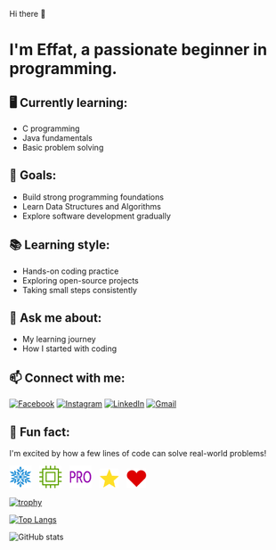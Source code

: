  Hi there 👋  
# I'm Effat, a passionate beginner in programming.

## 🖥️ Currently learning: 
- C programming  
- Java fundamentals  
- Basic problem solving

## 🚀 Goals:
- Build strong programming foundations  
- Learn Data Structures and Algorithms  
- Explore software development gradually

## 📚 Learning style:
- Hands-on coding practice  
- Exploring open-source projects  
- Taking small steps consistently

## 💬 Ask me about:  
- My learning journey  
- How I started with coding

## 📫 Connect with me:

[![Facebook](https://img.shields.io/badge/Facebook-1877F2?style=for-the-badge&logo=facebook&logoColor=white)](https://www.facebook.com/share/176dFH2poy/)
[![Instagram](https://img.shields.io/badge/Instagram-E4405F?style=for-the-badge&logo=instagram&logoColor=white)](https://www.instagram.com/effat_ul_zannat_alif?igsh=MXNsMjgxdW4wbmRtNg==)
[![LinkedIn](https://img.shields.io/badge/LinkedIn-0A66C2?style=for-the-badge&logo=linkedin&logoColor=white)](https://www.linkedin.com/in/effat-ul-zannat-alif-alif-955551379?utm_source=share&utm_campaign=share_via&utm_content=profile&utm_medium=android_app)
[![Gmail](https://img.shields.io/badge/Gmail-D14836?style=for-the-badge&logo=gmail&logoColor=white)](mailto:zannat.alif0810@gmail.com)


## 🎯 Fun fact:
I'm excited by how a few lines of code can solve real-world problems!

<a href='https://archiveprogram.github.com/'><img src='https://raw.githubusercontent.com/acervenky/animated-github-badges/master/assets/acbadge.gif' width='40' height='40'></a> <a href='https://docs.github.com/en/developers'><img src='https://raw.githubusercontent.com/acervenky/animated-github-badges/master/assets/devbadge.gif' width='40' height='40'></a> <a href='https://github.com/pricing'><img src='https://raw.githubusercontent.com/acervenky/animated-github-badges/master/assets/pro.gif' width='40' height='40'></a> <a href='https://stars.github.com/'><img src='https://raw.githubusercontent.com/acervenky/animated-github-badges/master/assets/starbadge.gif' width='35' height='35'></a> <a href='https://docs.github.com/en/github/supporting-the-open-source-community-with-github-sponsors'><img src='https://raw.githubusercontent.com/acervenky/animated-github-badges/master/assets/sponsorbadge.gif' width='35' height='35'></a> 

[![trophy](https://github-profile-trophy.vercel.app/?username=Effat001)](https://github.com/ryo-ma/github-profile-trophy)

[![Top Langs](https://github-readme-stats.vercel.app/api/top-langs/?username=Effat001)](https://github.com/anuraghazra/github-readme-stats)

![GitHub stats](https://github-readme-stats.vercel.app/api?username=Effat001&show_icons=true&count_private=true) 

